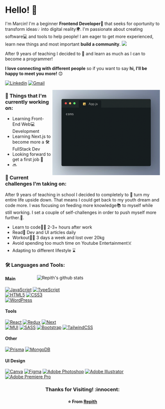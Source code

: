 # Hello! :wave:

I'm Marcin! I'm a beginner **Frontend Developer**:seedling: that seeks for oportunity to transform ideas:bulb: into digital reality:earth_africa:. I'm passionate about creating software:computer: and tools to help people! I am eager to get more experienced, learn new things and most important **build a community**.
<img src="https://media.giphy.com/media/LnQjpWaON8nhr21vNW/giphy.gif" width="40">
<br>

After 9 years of teaching I decided to :arrows_counterclockwise: and learn as much as I can to become a programmer!

**I love connecting with different people** so if you want to say **hi, I'll be happy to meet you more!** :blush:

[![Linkedin](https://img.shields.io/badge/-MarcinGajzler-blue?style=flat&logo=Linkedin&logoColor=white)](https://www.linkedin.com/in/marcin-gajzler-27052a178/)
[![Gmail](https://img.shields.io/badge/-marcin.mcgajzler-c14438?style=flat&logo=Gmail&logoColor=white)](mailto:marcin.mcgajzler@gmail.com)

<!-- Working GIF -->
<img src="https://github.com/Repith/Repith/blob/main/App.js.gif" alt="dev_object" align="right" width="350" height="auto" style="margin-left:5px"/>

### 💼 Things that I'm currently working on:

- Learning Front-End Web:computer: Development
- Learning Next.js to become more a :hammer_and_wrench: FullStack Dev
- Looking forward to get a first job :crossed_fingers:
- 🔜

### 🌱 Current challenges I'm taking on:

After 9 years of teaching in school I decided to completely to :arrows_counterclockwise: turn my entire life upside down. That means I could get back to my youth dream and code more. I was focusing on feeding more knowledge:books: to myself while still working. I set a couple of self-challenges in order to push myself more further.:running:.

- Learn to code:man_technologist: 2-3+ hours after work
- Read:newspaper: Dev and UI articles daily
- Workout:weight_lifting_man: 3 days a week and lost over 20kg
- Avoid spending too much time on Youtube Entertainment:skull_and_crossbones:
- Adapting to different lifestyle :hourglass:

### :hammer_and_wrench: Languages and Tools:

<!-- GitHub README Stats -->
  <a href="https://github.com/Repith?tab=repositories">
    <img width="400" height="auto" align="right" alt="Repith's github stats" 
         src="https://github-readme-stats.vercel.app/api?username=repith&show_icons=true&theme=algolia&count_private=true" />
</a>
<p>

 <!-- badges -->

#### Main

[![JavaScript][JavaScript]][JavaScript-url]
[![TypeScript][TypeScript]][TypeScript-url]
<br>
[![HTML5][HTML]][HTML-url] [![CSS3][CSS]][CSS-url]
<br>
[![WordPress][WordPress]][WordPress-url]

#### Tools

[![React][React.js]][React-url]
[![Redux][Redux]][Redux-url]
[![Next][Next.js]][Next-url]
<br>
[![MUI][MUI]][MUI-url]
[![SASS][SASS]][SASS-url]
[![Bootstrap][Bootstrap.com]][Bootstrap-url]
[![TailwindCSS][TailwindCSS]][TailwindCSS-url]

#### Other

[![Prisma][Prisma]][Prisma-url]
[![MongoDB][MongoDB]][MongoDB-url]

#### UI Design

[![Canva][Canva]][Canva-url]
[![Figma][Figma]][Figma-url]
[![Adobe Photoshop][Adobe Photoshop]][Adobe Photoshop-url]
[![Adobe Illustrator][Adobe Illustrator]][Adobe Illustrator-url]
[![Adobe Premiere Pro][Adobe Premiere Pro]][Adobe Premiere Pro-url]

</p>

<h3 align="center"> Thanks for Visiting! :innocent:</h3>
<h4 align="center">
  
  :star: From [Repith](https://github.com/Repith)

</h4>


<!-- MARKDOWN LINKS & IMAGES -->
[JavaScript]: https://img.shields.io/badge/javascript-%23323330.svg?style=for-the-badge&logo=javascript&logoColor=%23F7DF1E
[JavaScript-url]: https://developer.mozilla.org/en-US/docs/Web/JavaScript
[TypeScript]: https://img.shields.io/badge/typescript-%23007ACC.svg?style=for-the-badge&logo=typescript&logoColor=white
[TypeScript-url]: https://www.typescriptlang.org
[HTML]: https://img.shields.io/badge/html5-%23E34F26.svg?style=for-the-badge&logo=html5&logoColor=white
[HTML-url]: https://developer.mozilla.org/en-US/docs/Web/HTML
[CSS]: https://img.shields.io/badge/css3-%231572B6.svg?style=for-the-badge&logo=css3&logoColor=white
[CSS-url]: https://developer.mozilla.org/en-US/docs/Web/CSS
[Wordpress]: https://img.shields.io/badge/WordPress-%23117AC9.svg?style=for-the-badge&logo=WordPress&logoColor=white
[Wordpress-url]: https://wordpress.org
[Next.js]: https://img.shields.io/badge/next.js-000000?style=for-the-badge&logo=nextdotjs&logoColor=white
[Redux]: https://img.shields.io/badge/redux-%23593d88.svg?style=for-the-badge&logo=redux&logoColor=white
[Redux-url]: https://redux.js.org
[Next-url]: https://nextjs.org/
[React.js]: https://img.shields.io/badge/React-20232A?style=for-the-badge&logo=react&logoColor=61DAFB
[React-url]: https://reactjs.org/
[MUI]: https://img.shields.io/badge/MUI-%230081CB.svg?style=for-the-badge&logo=mui&logoColor=white
[MUI-url]: https://mui.com
[SASS]: https://img.shields.io/badge/SASS-hotpink.svg?style=for-the-badge&logo=SASS&logoColor=white
[SASS-url]: https://sass-lang.com
[Bootstrap.com]: https://img.shields.io/badge/Bootstrap-563D7C?style=for-the-badge&logo=bootstrap&logoColor=white
[Bootstrap-url]: https://getbootstrap.com
[TailwindCSS]: https://img.shields.io/badge/tailwindcss-11a1f5.svg?style=for-the-badge&logo=tailwind-css&logoColor=white
[TailwindCSS-url]: https://tailwindcss.com
[Prisma]: https://img.shields.io/badge/Prisma-f5f5f5?style=for-the-badge&logo=Prisma&logoColor=black
[Prisma-url]: https://www.prisma.io
[MongoDB]: https://img.shields.io/badge/MongoDB-%234ea94b.svg?style=for-the-badge&logo=mongodb&logoColor=white
[MongoDB-url]: https://www.mongodb.com
[Canva]: https://img.shields.io/badge/Canva-%2300C4CC.svg?style=for-the-badge&logo=Canva&logoColor=white
[Canva-url]: https://www.canva.com
[Figma]: https://img.shields.io/badge/figma-%23F24E1E.svg?style=for-the-badge&logo=figma&logoColor=white
[Figma-url]: https://www.figma.com
[Adobe Photoshop]: https://img.shields.io/badge/adobe%20photoshop-%2331A8FF.svg?style=for-the-badge&logo=adobe%20photoshop&logoColor=white
[Adobe Photoshop-url]: https://www.adobe.com/pl/products/photoshop/landpa.html
[Adobe Illustrator]: https://img.shields.io/badge/adobe%20illustrator-%23FF9A00.svg?style=for-the-badge&logo=adobe%20illustrator&logoColor=white
[Adobe Illustrator-url]: https://www.adobe.com/pl/products/illustrator.html
[Adobe Premiere Pro]: https://img.shields.io/badge/Adobe%20Premiere%20Pro-9999FF.svg?style=for-the-badge&logo=Adobe%20Premiere%20Pro&logoColor=white
[Adobe Premiere Pro-url]: https://www.adobe.com/pl/products/premiere.html
